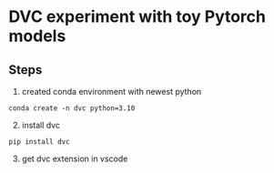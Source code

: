 # DVC experiment with toy Pytorch models

## Steps
1. created conda environment with newest python
```
conda create -n dvc python=3.10
```
2. install dvc
```
pip install dvc
```
3. get dvc extension in vscode
